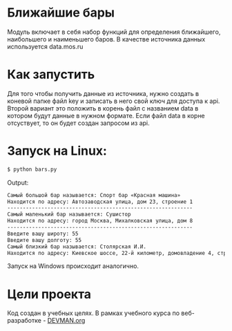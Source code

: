 # Ближайшие бары

Модуль включает в себя набор функций для определения ближайшего, наибольшего и наименьшего баров. В качестве источника данных используется data.mos.ru

# Как запустить

Для того чтобы получить данные из источника, нужно создать в коневой папке файл key и записать в него свой ключ для доступа к api.
Второй вариант это положить в корень файл с названием data в котором будут данные в нужном формате.
Если файл data в корне отсуствует, то он будет создан запросом из api.

# Запуск на Linux:

```bash
$ python bars.py
```
Output:
```bash
Самый большой бар называется: Спорт бар «Красная машина»
Находится по адресу: Автозаводская улица, дом 23, строение 1
------------------------------------------------------------
Самый маленький бар называется: Сушистор
Находится по адресу: город Москва, Михалковская улица, дом 8
------------------------------------------------------------
Введите вашу широту: 55
Введите вашу долготу: 55
Самый близкий бар называется: Столярская И.И.
Находится по адресу: Киевское шоссе, 22-й километр, домовладение 4, строение 2
```

Запуск на Windows происходит аналогично.

# Цели проекта

Код создан в учебных целях. В рамках учебного курса по веб-разработке - [DEVMAN.org](https://devman.org)
